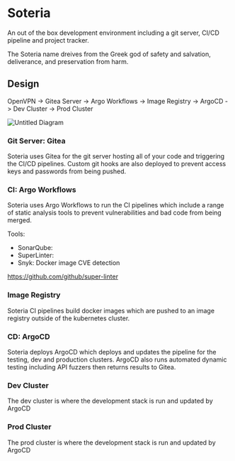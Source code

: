 # Soteria

An out of the box development environment including a git server, CI/CD pipeline and project tracker. 

The Soteria name dreives from the Greek god of safety and salvation, deliverance, and preservation from harm.

## Design

OpenVPN -> Gitea Server -> Argo Workflows -> Image Registry -> ArgoCD -> Dev Cluster -> Prod Cluster

![Untitled Diagram](https://user-images.githubusercontent.com/58884456/123414205-f42a0e00-d5f6-11eb-8936-74a341830c2b.jpg)


### Git Server: Gitea

Soteria uses Gitea for the git server hosting all of your code and triggering the CI/CD pipelines.
Custom git hooks are also deployed to prevent access keys and passwords from being pushed.


### CI: Argo Workflows

Soteria uses Argo Workflows to run the CI pipelines which include a range of static analysis tools to prevent vulnerabilities and bad code from being merged.

Tools:
- SonarQube: 
- SuperLinter: 
- Snyk: Docker image CVE detection

https://github.com/github/super-linter

### Image Registry

Soteria CI pipelines build docker images which are pushed to an image registry outside of the kubernetes cluster.

### CD: ArgoCD

Soteria deploys ArgoCD which deploys and updates the pipeline for the testing, dev and production clusters.
ArgoCD also runs automated dynamic testing including API fuzzers then returns results to Gitea.

### Dev Cluster

The dev cluster is where the development stack is run and updated by ArgoCD

### Prod Cluster

The prod cluster is where the development stack is run and updated by ArgoCD
